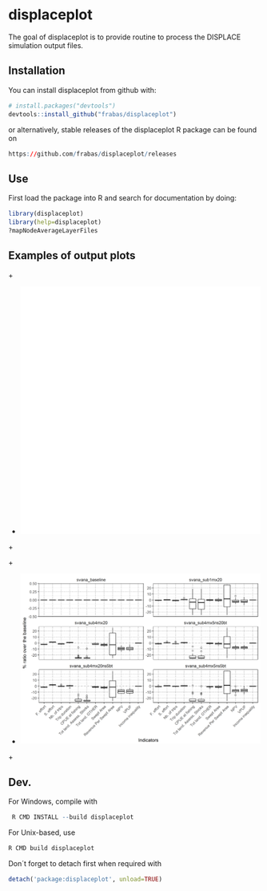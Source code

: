 

displaceplot
=======

The goal of displaceplot is to provide routine to process the DISPLACE simulation output files.

Installation
------------

You can install displaceplot from github with:

``` r
# install.packages("devtools")
devtools::install_github("frabas/displaceplot")
```

or alternatively, stable releases of the displaceplot R package can be found on 
``` r
https://github.com/frabas/displaceplot/releases
```

Use
------------
First load the package into R and search for documentation by doing:
``` r
library(displaceplot)
library(help=displaceplot)
?mapNodeAverageLayerFiles
```

Examples of output plots
------------
+<p align="center">
+  <img src="figs/map_averaged_cumcatches.png?raw=true">
+</p>

+<p align="center">
+  <img src="figs/indicators_boxplot_persce.png?raw=true">
+</p>

Dev.
------------
For Windows, compile with
``` r
 R CMD INSTALL --build displaceplot
```
For Unix-based, use
``` r
R CMD build displaceplot
```
Don´t forget to detach first when required with
``` r
detach('package:displaceplot', unload=TRUE)
```

